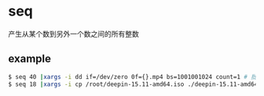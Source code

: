 # seq
产生从某个数到另外一个数之间的所有整数

## example
```sh
$ seq 40 |xargs -i dd if=/dev/zero 0f={}.mp4 bs=1001001024 count=1 # 批量随机生成 40个1G的大mp4文件
$ seq 18 |xargs -i cp /root/deepin-15.11-amd64.iso ./deepin-15.11-amd64_{}.iso # 造数据, dd+/dev/zero生成的数据与实际所需大小不一致
```